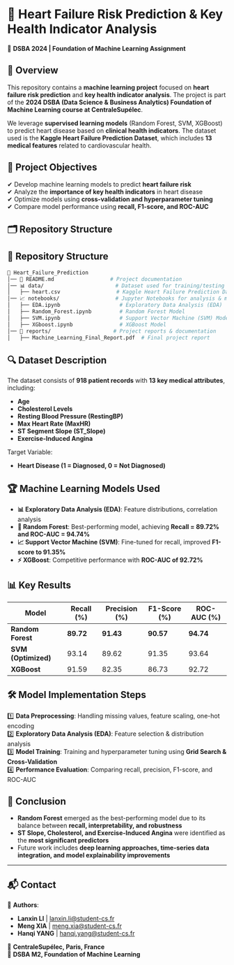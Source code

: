 # 🏥 Heart Failure Risk Prediction & Key Health Indicator Analysis  
📌 **DSBA 2024 | Foundation of Machine Learning Assignment**  

## 📖 Overview  
This repository contains a **machine learning project** focused on **heart failure risk prediction** and **key health indicator analysis**. The project is part of the **2024 DSBA (Data Science & Business Analytics) Foundation of Machine Learning course at CentraleSupélec**.  

We leverage **supervised learning models** (Random Forest, SVM, XGBoost) to predict heart disease based on **clinical health indicators**. The dataset used is the **Kaggle Heart Failure Prediction Dataset**, which includes **13 medical features** related to cardiovascular health.  

## 🎯 Project Objectives  
✔ Develop machine learning models to predict **heart failure risk**  
✔ Analyze the **importance of key health indicators** in heart disease  
✔ Optimize models using **cross-validation and hyperparameter tuning**  
✔ Compare model performance using **recall, F1-score, and ROC-AUC**  

## 🗂️ Repository Structure  
## 📂 Repository Structure  
```bash
📁 Heart_Failure_Prediction  
│── 📜 README.md                  # Project documentation  
│── 📊 data/                       # Dataset used for training/testing  
│   ├── heart.csv                  # Kaggle Heart Failure Prediction Dataset  
│── 📈 notebooks/                  # Jupyter Notebooks for analysis & modeling  
│   ├── EDA.ipynb                   # Exploratory Data Analysis (EDA)  
│   ├── Random_Forest.ipynb         # Random Forest Model  
│   ├── SVM.ipynb                   # Support Vector Machine (SVM) Model  
│   ├── XGboost.ipynb               # XGBoost Model  
│── 📄 reports/                    # Project reports & documentation  
│   ├── Machine_Learning_Final_Report.pdf  # Final project report  
```

## 🔍 Dataset Description  
The dataset consists of **918 patient records** with **13 key medical attributes**, including:  
- **Age**  
- **Cholesterol Levels**  
- **Resting Blood Pressure (RestingBP)**  
- **Max Heart Rate (MaxHR)**  
- **ST Segment Slope (ST_Slope)**  
- **Exercise-Induced Angina**  

Target Variable:  
- **Heart Disease (1 = Diagnosed, 0 = Not Diagnosed)**  

## 🏆 Machine Learning Models Used  
- **📊 Exploratory Data Analysis (EDA)**: Feature distributions, correlation analysis  
- **🌲 Random Forest**: Best-performing model, achieving **Recall = 89.72% and ROC-AUC = 94.74%**  
- **📈 Support Vector Machine (SVM)**: Fine-tuned for recall, improved **F1-score to 91.35%**  
- **⚡ XGBoost**: Competitive performance with **ROC-AUC of 92.72%**  

## 📊 Key Results  
| Model          | Recall (%) | Precision (%) | F1-Score (%) | ROC-AUC (%) |
|---------------|-----------|--------------|-------------|------------|
| **Random Forest** | **89.72**   | **91.43**     | **90.57**    | **94.74**    |
| **SVM (Optimized)** | 93.14   | 89.62      | 91.35    | 93.64    |
| **XGBoost**    | 91.59   | 82.35      | 86.73    | 92.72    |

## 🛠️ Model Implementation Steps  
1️⃣ **Data Preprocessing**: Handling missing values, feature scaling, one-hot encoding  
2️⃣ **Exploratory Data Analysis (EDA)**: Feature selection & distribution analysis  
3️⃣ **Model Training**: Training and hyperparameter tuning using **Grid Search & Cross-Validation**  
4️⃣ **Performance Evaluation**: Comparing recall, precision, F1-score, and ROC-AUC  

## 📌 Conclusion  
- **Random Forest** emerged as the best-performing model due to its balance between **recall, interpretability, and robustness**  
- **ST Slope, Cholesterol, and Exercise-Induced Angina** were identified as the **most significant predictors**  
- Future work includes **deep learning approaches, time-series data integration, and model explainability improvements**  

---

## 📬 Contact  
📧 **Authors**:  
- **Lanxin LI** | lanxin.li@student-cs.fr  
- **Meng XIA** | meng.xia@student-cs.fr  
- **Hanqi YANG** | hanqi.yang@student-cs.fr  

📖 **CentraleSupélec, Paris, France**  
📝 **DSBA M2, Foundation of Machine Learning**  
